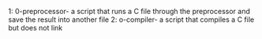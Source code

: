 1: 0-preprocessor- a script that runs a C file through the preprocessor and save the result into another file
2: o-compiler- a script that compiles a C file but does not link

